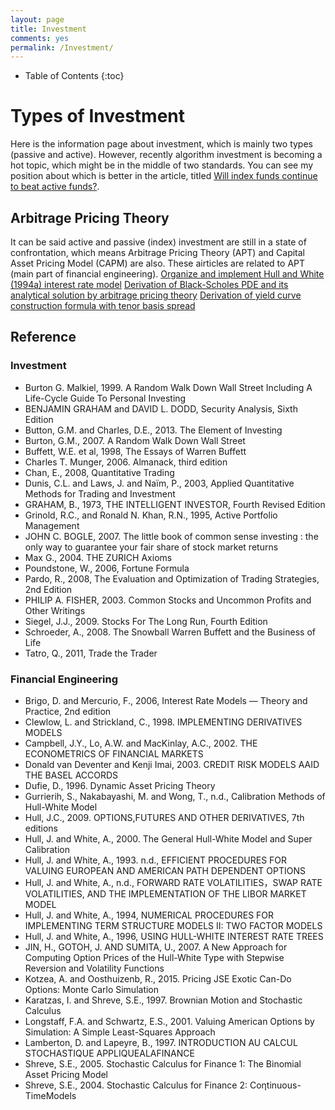 ```yaml
---
layout: page
title: Investment
comments: yes
permalink: /Investment/
---
```


* Table of Contents
{:toc}

# Types of Investment

Here is the information page about investment, which is mainly two types (passive and active). However, recently algorithm investment is becoming a hot topic, which might be in the middle of two standards. You can see my position about which is better in the article, titled [Will index funds continue to beat active funds?](https://kyo1988.github.io/Kyo.github.io/business/finance/2021/05/25/will-index-funds-continue-to-beat-active-funds.html).

## Arbitrage Pricing Theory

It can be said active and passive (index) investment are still in a state of confrontation, which means Arbitrage Pricing Theory (APT) and Capital Asset Pricing Model (CAPM) are also. These airticles are related to APT (main part of financial engineering).
[Organize and implement Hull and White (1994a) interest rate model](https://kyo1988.github.io/Kyo.github.io/business/finance/2021/06/09/organize-and-implement-hull-and-white-1994a-interest-rate-model.html)
[Derivation of Black-Scholes PDE and its analytical solution by arbitrage pricing theory](https://kyo1988.github.io/Kyo.github.io/business/finance/2021/06/03/derivation-of-black-scholes-pde-and-its-analytical-solution-by-arbitrage-pricing-theory.html)
[Derivation of yield curve construction formula with tenor basis spread](https://kyo1988.github.io/Kyo.github.io/business/finance/2021/05/31/derivation-of-yield-curve-construction-formula-with-tenor-basis-spread.html)

## Reference
### Investment
* Burton G. Malkiel, 1999. A Random Walk Down Wall Street Including A Life-Cycle Guide To Personal Investing
* BENJAMIN GRAHAM and DAVID L. DODD,  Security Analysis, Sixth Edition
* Button, G.M. and Charles, D.E., 2013. The Element of Investing 
* Burton, G.M., 2007. A Random Walk Down Wall Street
* Buffett, W.E. et al, 1998, The Essays of Warren Buffett
* Charles T. Munger, 2006. Almanack, third edition
* Chan, E., 2008, Quantitative Trading
* Dunis, C.L. and Laws, J. and Naïm, P., 2003, Applied Quantitative Methods for Trading and Investment
* GRAHAM, B., 1973, THE INTELLIGENT INVESTOR, Fourth Revised Edition
* Grinold, R.C., and Ronald N. Khan, R.N., 1995, Active Portfolio Management
* JOHN C. BOGLE, 2007. The little book of common sense investing : the only way to guarantee your fair share of stock market returns
* Max G., 2004. THE ZURICH Axioms
* Poundstone, W., 2006, Fortune Formula 
* Pardo, R., 2008, The Evaluation and Optimization of Trading Strategies, 2nd Edition
* PHILIP A. FISHER, 2003. Common Stocks and Uncommon Profits and Other Writings
* Siegel, J.J., 2009. Stocks For The Long Run, Fourth Edition
* Schroeder, A., 2008. The Snowball Warren Buffett and the Business of Life
* Tatro, Q., 2011, Trade the Trader
### Financial Engineering
* Brigo, D. and Mercurio, F., 2006, Interest Rate Models — Theory and Practice, 2nd edition
* Clewlow, L. and Strickland, C., 1998. IMPLEMENTING DERIVATIVES MODELS
* Campbell, J.Y., Lo, A.W. and MacKinlay, A.C., 2002. THE ECONOMETRICS OF FINANCIAL MARKETS
* Donald van Deventer and Kenji Imai, 2003. CREDIT RISK MODELS AAID THE BASEL ACCORDS
* Dufie, D., 1996. Dynamic Asset Pricing Theory
* Gurrierih, S., Nakabayashi, M. and Wong, T., n.d., Calibration Methods of Hull-White Model
* Hull, J.C., 2009. OPTIONS,FUTURES AND OTHER DERIVATIVES, 7th editions
* Hull, J. and White, A., 2000. The General Hull-White Model and Super Calibration
* Hull, J. and White, A., 1993. n.d., EFFICIENT PROCEDURES FOR VALUING EUROPEAN AND AMERICAN PATH DEPENDENT OPTIONS
* Hull, J. and White, A., n.d., FORWARD RATE VOLATILITIES，SWAP RATE VOLATILITIES, AND THE IMPLEMENTATION OF THE LIBOR MARKET MODEL
* Hull, J. and White, A., 1994, NUMERICAL PROCEDURES FOR IMPLEMENTING TERM STRUCTURE MODELS II: TWO FACTOR MODELS
* Hull, J. and White, A., 1996, USING HULL-WHITE INTEREST RATE TREES
* JIN, H., GOTOH, J. AND SUMITA, U., 2007. A New Approach for Computing Option Prices of the Hull-White Type with Stepwise Reversion and Volatility Functions
* Kotzea, A. and Oosthuizenb, R., 2015. Pricing JSE Exotic Can-Do Options: Monte Carlo Simulation
* Karatzas, I. and Shreve, S.E., 1997. Brownian Motion and Stochastic Calculus
* Longstaff, F.A. and Schwartz, E.S., 2001. Valuing American Options by Simulation: A Simple Least-Squares Approach
* Lamberton, D. and Lapeyre, B., 1997. INTRODUCTION AU CALCUL STOCHASTIQUE APPLIQUEALAFINANCE
* Shreve, S.E., 2005. Stochastic Calculus for Finance 1: The Binomial Asset Pricing Model
* Shreve, S.E., 2004. Stochastic Calculus for Finance 2: Coηtinuous-TimeModels